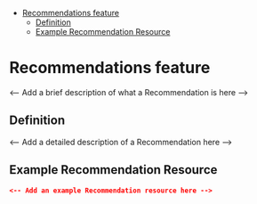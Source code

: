 <!-- START doctoc generated TOC please keep comment here to allow auto update -->
<!-- DON'T EDIT THIS SECTION, INSTEAD RE-RUN doctoc TO UPDATE -->

- [Recommendations feature](#recommendations-feature)
  - [Definition](#definition)
  - [Example Recommendation Resource](#example-recommendation-resource)

<!-- END doctoc generated TOC please keep comment here to allow auto update -->

# Recommendations feature

<-- Add a brief description of what a Recommendation is here -->

## Definition

<-- Add a detailed description of a Recommendation here -->

## Example Recommendation Resource

```json
<-- Add an example Recommendation resource here -->
```
